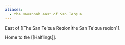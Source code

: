 ```yaml
---
aliases:
  - the savannah east of San Te'qua
---
```

East of [[The San Te'qua Region|the San Te'qua region]].

Home to the [[Halflings]].
